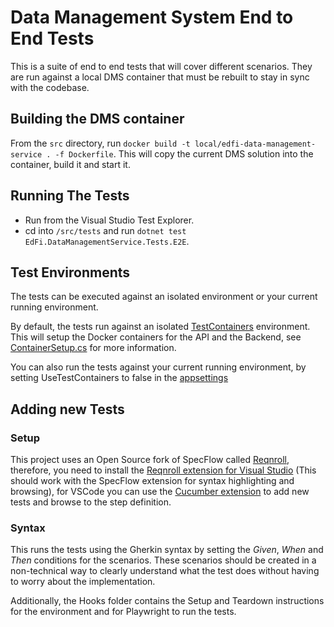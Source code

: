 # Data Management System End to End Tests

This is a suite of end to end tests that will cover different scenarios. They are run against a local DMS container that must be rebuilt to stay in sync with the codebase.

## Building the DMS container

From the `src` directory, run `docker build -t local/edfi-data-management-service . -f Dockerfile`. This will 
copy the current DMS solution into the container, build it and start it.

## Running The Tests 

* Run from the Visual Studio Test Explorer.
* cd into `/src/tests` and run `dotnet test EdFi.DataManagementService.Tests.E2E`.

## Test Environments

The tests can be executed against an isolated environment or your current running environment.

By default, the tests run against an isolated [TestContainers](https://dotnet.testcontainers.org/) environment. This will setup the Docker containers for the API and the Backend, see [ContainerSetup.cs](./Management/ContainerSetup.cs) for more information.

You can also run the tests against your current running environment, by setting UseTestContainers to false in the [appsettings](./appsettings.json)

## Adding new Tests

### Setup

This project uses an Open Source fork of SpecFlow called [Reqnroll](https://reqnroll.net/), therefore, you need to install the [Reqnroll extension for Visual Studio](https://marketplace.visualstudio.com/items?itemName=Reqnroll.ReqnrollForVisualStudio2022) (This should work with the SpecFlow extension for syntax highlighting and browsing), for VSCode you can use the [Cucumber extension](https://marketplace.visualstudio.com/items?itemName=CucumberOpen.cucumber-official) to add new tests and browse to the step definition.

### Syntax

This runs the tests using the Gherkin syntax by setting the *Given*, *When* and *Then* conditions for the scenarios. These scenarios should be created in a non-technical way to clearly understand what the test does without having to worry about the implementation.

Additionally, the Hooks folder contains the Setup and Teardown instructions for the environment and for Playwright to run the tests.
